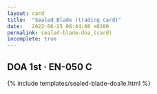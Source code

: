 ```yaml
---
layout: card
title:  "Sealed Blade (trading card)"
date:   2022-06-25 08:44:00 +0100
permalink: sealed-blade-doa_(card)
incomplete: true
---
```


## DOA 1st &middot; EN-050 C

{% include templates/sealed-blade-doa1e.html %}
